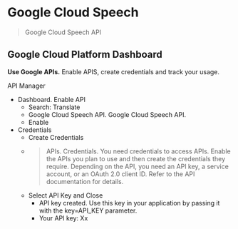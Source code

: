 # Google Cloud Speech

> Google Cloud Speech API

## Google Cloud Platform Dashboard

__Use Google APIs.__ Enable APIS, create credentials and track your usage.

API Manager

- Dashboard. Enable API
  - Search: Translate
  - Google Cloud Speech API. Google Cloud Speech API.
  - Enable
- Credentials
  - Create Credentials
  - > APIs. Credentials. You need credentials to access APIs. Enable the APIs you plan to use and then create the credentials they require. Depending on the API, you need an API key, a service account, or an OAuth 2.0 client ID. Refer to the API documentation for details.
  - Select API Key and Close
    - API key created. Use this key in your application by passing it with the key=API_KEY parameter.
    - Your API key: Xx
